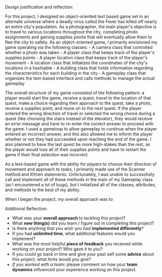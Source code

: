  Design justification and reflection:

 For this project, I designed an object-oriented text based game set in an alternate universe where a deadly virus called the Fever has killed off nearly an entire city's population. As a photographer, the main player's objective is to travel to various locations throughout the city, completing photo assignments and gaining supplies points that will eventually allow them to flee the city to safety. As an object-oriented game, I primarily envisioned my game operating via the following classes:
    - A camera class that controlled whether a photo was taken
    - A player class that keeps track of the player's supplies points
    - A player location class that keeps track of the player's movement
    - A location class that initializes the coordinates of the city's locations in a hashtable
    - A building class that holds information regarding the characteristics for each building in the city
    - A gameplay class that organizes the text-based interface and calls methods to manage the actual gameplay

The overall structure of my game consisted of the following pattern: a player would start the game, receive a quest, travel to the location of that quest, make a choice regarding their approach to the quest, take a photo, receive a supplies point, and move on to the next quest. If the player entered the wrong direction of travel or selected the wrong choice during a quest (like choosing the stairs instead of the elevator), they would receive an error message and have to re-enter the correct answer to proceed with the game. I used a gameloop to allow gameplay to continue when the player entered an incorrect answer, and this also allowed me to inform the player whether or not they had succeeded upon reaching the end of the game. I also planned to have the last quest be more high-stakes than the rest, as the player would lose all of their supplies points and have to restart the game if their final selection was incorrect. 

As a text-based game with the ability for players to choose their direction of movement and approach to tasks, I primarily made use of the Scanner method and if/then statements. Unfortunately, I was unable to successfully call and implement all of these methods in the main of my Gameplay class (as I encountered a lot of bugs), but I initialized all of the classes, attributes, and methods to the best of my ability. 

When I began the project, my overall approach was to 

 Additional Reflection:
 
 
 
 - What was your **overall approach** to tackling this project?
 - What **new thing(s)** did you learn / figure out in completing this project?
 - Is there anything that you wish you had **implemented differently**?
 - If you had **unlimited time**, what additional features would you implement?
 - What was the most helpful **piece of feedback** you received while working on your project? Who gave it to you?
 - If you could go back in time and give your past self some **advice** about this project, what hints would you give?
 - _If you worked with a team:_ please comment on how your **team dynamics** influenced your experience working on this project.